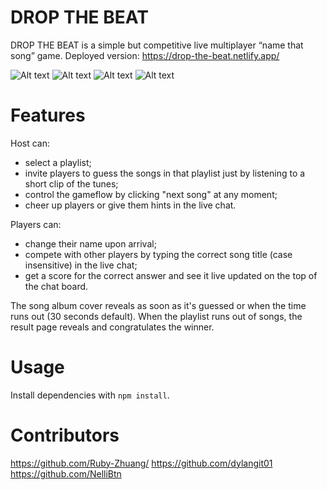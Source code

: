 # DROP THE BEAT

DROP THE BEAT is a simple but competitive live multiplayer “name that song” game.
Deployed version: https://drop-the-beat.netlify.app/

![Alt text](http://full/path/to/img.jpg "Optional title")
![Alt text](http://full/path/to/img.jpg "Optional title")
![Alt text](http://full/path/to/img.jpg "Optional title")
![Alt text](http://full/path/to/img.jpg "Optional title")

# Features
Host can:
- select a playlist; 
- invite players to guess the songs in that playlist just by listening to a short clip of the tunes;
- control the gameflow by clicking "next song" at any moment;
- cheer up players or give them hints in the live chat.

Players can:
- change their name upon arrival;
- compete with other players by typing the correct song title (case  insensitive) in the live chat;
- get a score for the correct answer and see it live updated on the top of the chat board.

The song album cover reveals as soon as it's guessed or when the time runs out (30 seconds default). 
When the playlist runs out of songs, the result page reveals and congratulates the winner.

# Usage

Install dependencies with `npm install`.

# Contributors

https://github.com/Ruby-Zhuang/
https://github.com/dylangit01
https://github.com/NelliBtn
